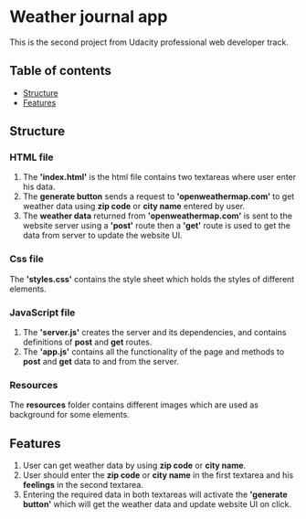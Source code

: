# Weather journal app
This is the second project from Udacity professional web developer track.

## Table of contents
* [Structure](#structure)
* [Features](#features)

## Structure
### HTML file
1. The **'index.html'** is the html file contains two textareas where user enter his data.
2. The **generate button** sends a request to **'openweathermap.com'** to get weather data using **zip code** or **city name** entered by user.
3. The **weather data** returned from **'openweathermap.com'** is sent to the website server using a **'post'** route then a **'get'** route is used to get the data from server to update the website UI.

### Css file
The **'styles.css'** contains the style sheet which holds the styles of different elements.

### JavaScript file
1. The **'server.js'** creates the server and its dependencies, and contains definitions of **post** and **get** routes.
2. The **'app.js'** contains all the functionality of the page and methods to **post** and **get** data to and from the server.

### Resources
The **resources** folder contains different images which are used as background for some elements.

## Features
1. User can get weather data by using **zip code** or **city name**.
2. User should enter the **zip code** or **city name** in the first textarea and his **feelings** in the second textarea.
3. Entering the required data in both textareas will activate the **'generate button'** which will get the weather data and update website UI on click.
